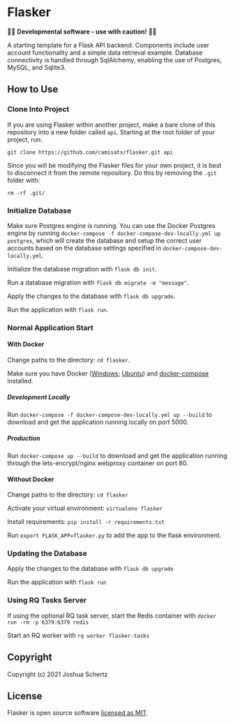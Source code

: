 # Flasker

🚨🚨 **Developmental software - use with caution!** 🚨🚨

A starting template for a Flask API backend. Components include user account functionality and a simple data retrieval example. Database connectivity is handled through SqlAlchemy, enabling the use of Postgres, MySQL, and Sqlite3.

## How to Use

### Clone Into Project

If you are using Flasker within another project, make a bare clone of this repository into a new folder called `api`. Starting at the root folder of your project, run:

`git clone https://github.com/camisatx/flasker.git api`

Since you will be modifying the Flasker files for your own project, it is best to disconnect it from the remote repository. Do this by removing the `.git` folder with:

`rm -rf .git/`

### Initialize Database

Make sure Postgres engine is running. You can use the Docker Postgres engine by running `docker-compose -f docker-compose-dev-locally.yml up postgres`, which will create the database and setup the correct user accounts based on the database settings specified in `docker-compose-dev-locally.yml`.

Initialize the database migration with `flask db init`.

Run a database migration with `flask db migrate -m "message"`.

Apply the changes to the database with `flask db upgrade`.

Run the application with `flask run`.

### Normal Application Start

#### With Docker

Change paths to the directory: `cd flasker`.

Make sure you have Docker ([Windows](https://docs.docker.com/docker-for-windows/install/); [Ubuntu](https://docs.docker.com/install/linux/docker-ce/ubuntu/)) and [docker-compose](https://docs.docker.com/compose/install/) installed.

##### Development Locally

Run `docker-compose -f docker-compose-dev-locally.yml up --build` to download and get the application running locally on port 5000.

##### Production

Run `docker-compose up --build` to download and get the application running through the lets-encrypt/nginx webproxy container on port 80.


#### Without Docker

Change paths to the directory: `cd flasker`

Activate your virtual environment: `virtualenv flasker`

Install requirements: `pip install -r requirements.txt`

Run `export FLASK_APP=flasker.py` to add the app to the flask environment.

### Updating the Database

Apply the changes to the database with `flask db upgrade`

Run the application with `flask run`

### Using RQ Tasks Server

If using the optional RQ task server, start the Redis container with `docker run -rm -p 6379:6379 redis`

Start an RQ worker with `rq worker flasker-tasks`

## Copyright

Copyright (c) 2021 Joshua Schertz

## License

Flasker is open source software [licensed as MIT](https://github.com/camisatx/flasker/blob/master/LICENSE.md).
